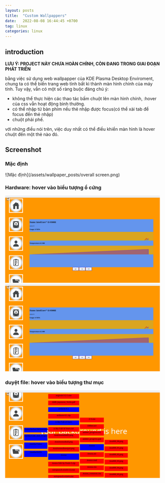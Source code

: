 ```yaml
---
layout: posts
title:  "Custom Wallpappers"
date:   2022-08-08 16:44:45 +0700
tag: linux
categories: linux
---
```

## introduction


**LƯU Ý: PROJECT NÀY CHƯA HOÀN CHỈNH, CÒN ĐANG TRONG GIAI ĐOẠN PHÁT TRIỂN**


bằng việc sử dụng web wallpapper của KDE Plasma Desktop Enviroment, chung ta có thể biến trang web tỉnh bất kì thành màn hình chính của máy tính. Tuy vậy, vẫn có một số ràng buộc đáng chú ý:
 - không thể thực hiện các thao tác bấm chuột lên màn hình chính, :hover của css vẫn hoạt động bình thường.
 - có thể nhập từ bàn phím nếu thẻ nhập được focus(có thể xài tab để focus đến thẻ nhập)
 - chuột phải phế.

với những điều nói trên, việc duy nhất có thể điều khiển màn hình là hover chuột đến một thẻ nào đó.
## Screenshot
### Mặc định 
![Mặc định](/assets/wallpaper_posts/overall screen.png)
### Hardware: hover vào biểu tượng ổ cứng
![CPU](/assets/wallpaper_posts/hardware_cpu.png)
![GPU](/assets/wallpaper_posts/hardware_cpu.png) 
### duyệt file: hover vào biểu tượng thư mục
![Folder](/assets/wallpaper_posts/folder_explorer.png) 